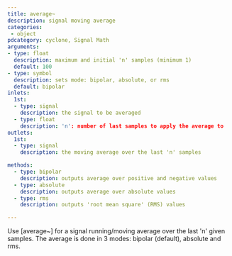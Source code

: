 ```yaml
---
title: average~
description: signal moving average
categories:
 - object
pdcategory: cyclone, Signal Math
arguments:
- type: float
  description: maximum and initial 'n' samples (minimum 1)
  default: 100
- type: symbol
  description: sets mode: bipolar, absolute, or rms
  default: bipolar
inlets:
  1st:
  - type: signal
    description: the signal to be averaged
  - type: float
    description: 'n': number of last samples to apply the average to
outlets:
  1st:
  - type: signal
    description: the moving average over the last 'n' samples

methods:
  - type: bipolar
    description: outputs average over positive and negative values
  - type: absolute
    description: outputs average over absolute values
  - type: rms
    description: outputs 'root mean square' (RMS) values

---
```


Use [average~] for a signal running/moving average over the last 'n' given samples. The average is done in 3 modes: bipolar (default), absolute and rms.

